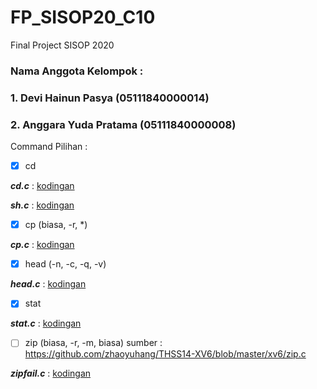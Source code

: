 # FP_SISOP20_C10
Final Project SISOP 2020

### Nama Anggota Kelompok :
### 1. Devi Hainun Pasya (05111840000014)
### 2. Anggara Yuda Pratama (05111840000008)

Command Pilihan :
- [x] cd

***cd.c*** : [kodingan](https://github.com/notdevi/FP_SISOP20_C10/blob/master/cd.c)

***sh.c*** : [kodingan](https://github.com/notdevi/FP_SISOP20_C10/blob/master/sh.c)

- [x] cp (biasa, -r, *) 

***cp.c*** : [kodingan](https://github.com/notdevi/FP_SISOP20_C10/blob/master/cp.c)

- [x] head (-n, -c, -q, -v)

***head.c*** : [kodingan](https://github.com/notdevi/FP_SISOP20_C10/blob/master/head.c)

- [x] stat 

***stat.c*** : [kodingan](https://github.com/notdevi/FP_SISOP20_C10/blob/master/stat.c)

- [ ] zip (biasa, -r, -m, biasa) 
sumber : https://github.com/zhaoyuhang/THSS14-XV6/blob/master/xv6/zip.c

***zipfail.c*** : [kodingan](https://github.com/notdevi/FP_SISOP20_C10/blob/master/zipfail.c)
